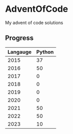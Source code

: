 # AdventOfCode
My advent of code solutions

Progress
---
| Langauge | Python |
|----------|--------|
| 2015     | 37     |
| 2016     | 50     |
| 2017     | 0      |
| 2018     | 0      |
| 2019     | 0      |
| 2020     | 0      |
| 2021     | 50     |
| 2022     | 50     |
| 2023     | 10     |

